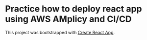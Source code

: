 # Practice how to deploy react app using AWS AMplicy and CI/CD

This project was bootstrapped with [Create React App](https://github.com/facebook/create-react-app).
